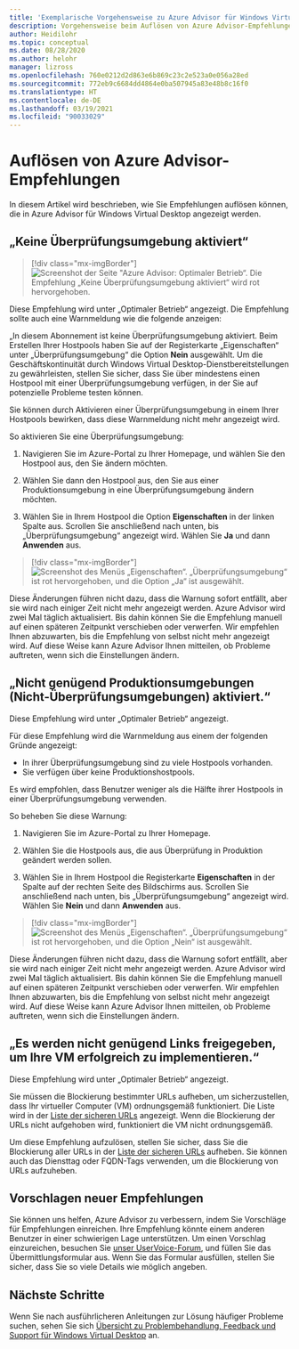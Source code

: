 ```yaml
---
title: 'Exemplarische Vorgehensweise zu Azure Advisor für Windows Virtual Desktop: Azure'
description: Vorgehensweise beim Auflösen von Azure Advisor-Empfehlungen für Windows Virtual Desktop.
author: Heidilohr
ms.topic: conceptual
ms.date: 08/28/2020
ms.author: helohr
manager: lizross
ms.openlocfilehash: 760e0212d2d863e6b869c23c2e523a0e056a28ed
ms.sourcegitcommit: 772eb9c6684dd4864e0ba507945a83e48b8c16f0
ms.translationtype: HT
ms.contentlocale: de-DE
ms.lasthandoff: 03/19/2021
ms.locfileid: "90033029"
---
```

# <a name="how-to-resolve-azure-advisor-recommendations"></a>Auflösen von Azure Advisor-Empfehlungen

In diesem Artikel wird beschrieben, wie Sie Empfehlungen auflösen können, die in Azure Advisor für Windows Virtual Desktop angezeigt werden.

## <a name="no-validation-environment-enabled"></a>„Keine Überprüfungsumgebung aktiviert“

>[!div class="mx-imgBorder"]
>![Screenshot der Seite "Azure Advisor: Optimaler Betrieb“. Die Empfehlung „Keine Überprüfungsumgebung aktiviert“ wird rot hervorgehoben.](media/no-validation-environment.png)

Diese Empfehlung wird unter „Optimaler Betrieb“ angezeigt. Die Empfehlung sollte auch eine Warnmeldung wie die folgende anzeigen:

„In diesem Abonnement ist keine Überprüfungsumgebung aktiviert. Beim Erstellen Ihrer Hostpools haben Sie auf der Registerkarte „Eigenschaften“ unter „Überprüfungsumgebung“ die Option **Nein** ausgewählt. Um die Geschäftskontinuität durch Windows Virtual Desktop-Dienstbereitstellungen zu gewährleisten, stellen Sie sicher, dass Sie über mindestens einen Hostpool mit einer Überprüfungsumgebung verfügen, in der Sie auf potenzielle Probleme testen können.

Sie können durch Aktivieren einer Überprüfungsumgebung in einem Ihrer Hostpools bewirken, dass diese Warnmeldung nicht mehr angezeigt wird.

So aktivieren Sie eine Überprüfungsumgebung:

1. Navigieren Sie im Azure-Portal zu Ihrer Homepage, und wählen Sie den Hostpool aus, den Sie ändern möchten.

2. Wählen Sie dann den Hostpool aus, den Sie aus einer Produktionsumgebung in eine Überprüfungsumgebung ändern möchten.

3. Wählen Sie in Ihrem Hostpool die Option **Eigenschaften** in der linken Spalte aus. Scrollen Sie anschließend nach unten, bis „Überprüfungsumgebung“ angezeigt wird. Wählen Sie **Ja** und dann **Anwenden** aus.

>[!div class="mx-imgBorder"]
>![Screenshot des Menüs „Eigenschaften“. „Überprüfungsumgebung“ ist rot hervorgehoben, und die Option „Ja“ ist ausgewählt.](media/validation-yes.png)

Diese Änderungen führen nicht dazu, dass die Warnung sofort entfällt, aber sie wird nach einiger Zeit nicht mehr angezeigt werden. Azure Advisor wird zwei Mal täglich aktualisiert. Bis dahin können Sie die Empfehlung manuell auf einen späteren Zeitpunkt verschieben oder verwerfen. Wir empfehlen Ihnen abzuwarten, bis die Empfehlung von selbst nicht mehr angezeigt wird. Auf diese Weise kann Azure Advisor Ihnen mitteilen, ob Probleme auftreten, wenn sich die Einstellungen ändern.

## <a name="not-enough-production-non-validation-environments-enabled"></a>„Nicht genügend Produktionsumgebungen (Nicht-Überprüfungsumgebungen) aktiviert.“

Diese Empfehlung wird unter „Optimaler Betrieb“ angezeigt.

Für diese Empfehlung wird die Warnmeldung aus einem der folgenden Gründe angezeigt:

- In ihrer Überprüfungsumgebung sind zu viele Hostpools vorhanden.
- Sie verfügen über keine Produktionshostpools.

Es wird empfohlen, dass Benutzer weniger als die Hälfte ihrer Hostpools in einer Überprüfungsumgebung verwenden.

So beheben Sie diese Warnung:

1. Navigieren Sie im Azure-Portal zu Ihrer Homepage.

2. Wählen Sie die Hostpools aus, die aus Überprüfung in Produktion geändert werden sollen.

3. Wählen Sie in Ihrem Hostpool die Registerkarte **Eigenschaften** in der Spalte auf der rechten Seite des Bildschirms aus. Scrollen Sie anschließend nach unten, bis „Überprüfungsumgebung“ angezeigt wird. Wählen Sie **Nein** und dann **Anwenden** aus.

>[!div class="mx-imgBorder"]
>![Screenshot des Menüs „Eigenschaften“. „Überprüfungsumgebung“ ist rot hervorgehoben, und die Option „Nein“ ist ausgewählt.](media/validation-no.png)

Diese Änderungen führen nicht dazu, dass die Warnung sofort entfällt, aber sie wird nach einiger Zeit nicht mehr angezeigt werden. Azure Advisor wird zwei Mal täglich aktualisiert. Bis dahin können Sie die Empfehlung manuell auf einen späteren Zeitpunkt verschieben oder verwerfen. Wir empfehlen Ihnen abzuwarten, bis die Empfehlung von selbst nicht mehr angezeigt wird. Auf diese Weise kann Azure Advisor Ihnen mitteilen, ob Probleme auftreten, wenn sich die Einstellungen ändern.

## <a name="not-enough-links-are-unblocked-to-successfully-implement-your-vm"></a>„Es werden nicht genügend Links freigegeben, um Ihre VM erfolgreich zu implementieren.“

Diese Empfehlung wird unter „Optimaler Betrieb“ angezeigt.

Sie müssen die Blockierung bestimmter URLs aufheben, um sicherzustellen, dass Ihr virtueller Computer (VM) ordnungsgemäß funktioniert. Die Liste wird in der [Liste der sicheren URLs](safe-url-list.md) angezeigt. Wenn die Blockierung der URLs nicht aufgehoben wird, funktioniert die VM nicht ordnungsgemäß.

Um diese Empfehlung aufzulösen, stellen Sie sicher, dass Sie die Blockierung aller URLs in der [Liste der sicheren URLs](safe-url-list.md) aufheben. Sie können auch das Diensttag oder FQDN-Tags verwenden, um die Blockierung von URLs aufzuheben.

## <a name="propose-new-recommendations"></a>Vorschlagen neuer Empfehlungen

Sie können uns helfen, Azure Advisor zu verbessern, indem Sie Vorschläge für Empfehlungen einreichen. Ihre Empfehlung könnte einem anderen Benutzer in einer schwierigen Lage unterstützen. Um einen Vorschlag einzureichen, besuchen Sie [unser UserVoice-Forum](https://windowsvirtualdesktop.uservoice.com/forums/930847-azure-advisor-recommendations), und füllen Sie das Übermittlungsformular aus. Wenn Sie das Formular ausfüllen, stellen Sie sicher, dass Sie so viele Details wie möglich angeben.

## <a name="next-steps"></a>Nächste Schritte

Wenn Sie nach ausführlicheren Anleitungen zur Lösung häufiger Probleme suchen, sehen Sie sich [Übersicht zu Problembehandlung, Feedback und Support für Windows Virtual Desktop](troubleshoot-set-up-overview.md) an.
